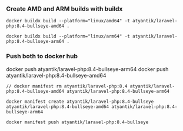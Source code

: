 ### Create AMD and ARM builds with buildx
```
docker buildx build --platform="linux/amd64" -t atyantik/laravel-php:8.4-bullseye-amd64 .
```  

```
docker buildx build --platform="linux/arm64" -t atyantik/laravel-php:8.4-bullseye-arm64 .
```  

### Push both to docker hub
docker push atyantik/laravel-php:8.4-bullseye-arm64
docker push atyantik/laravel-php:8.4-bullseye-amd64


`// docker manifest rm atyantik/laravel-php:8.4 atyantik/laravel-php:8.4-bullseye-amd64 atyantik/laravel-php:8.4-bullseye-arm64`

`docker manifest create atyantik/laravel-php:8.4-bullseye atyantik/laravel-php:8.4-bullseye-amd64 atyantik/laravel-php:8.4-bullseye-arm64`

`docker manifest push atyantik/laravel-php:8.4-bullseye`

